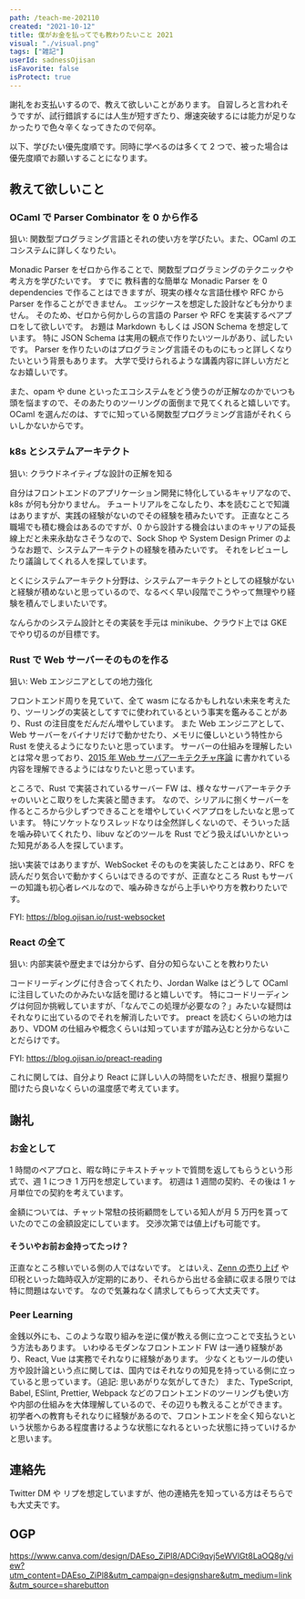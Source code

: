 ```yaml
---
path: /teach-me-202110
created: "2021-10-12"
title: 僕がお金を払ってでも教わりたいこと 2021
visual: "./visual.png"
tags: ["雑記"]
userId: sadnessOjisan
isFavorite: false
isProtect: true
---
```


謝礼をお支払いするので、教えて欲しいことがあります。
自習しろと言われそうですが、試行錯誤するには人生が短すぎたり、爆速突破するには能力が足りなかったりで色々辛くなってきたので何卒。

以下、学びたい優先度順です。同時に学べるのは多くて 2 つで、被った場合は優先度順でお願いすることになります。

## 教えて欲しいこと

### OCaml で Parser Combinator を 0 から作る

狙い: 関数型プログラミング言語とそれの使い方を学びたい。また、OCaml のエコシステムに詳しくなりたい。

Monadic Parser をゼロから作ることで、関数型プログラミングのテクニックや考え方を学びたいです。
すでに 教科書的な簡単な Monadic Parser を 0 dependencies で作ることはできますが、現実の様々な言語仕様や RFC から Parser を作ることができません。
エッジケースを想定した設計なども分かりません。
そのため、ゼロから何かしらの言語の Parser や RFC を実装するペアプロをして欲しいです。
お題は Markdown もしくは JSON Schema を想定しています。
特に JSON Schema は実用の観点で作りたいツールがあり、試したいです。
Parser を作りたいのはプログラミング言語そのものにもっと詳しくなりたいという背景もあります。
大学で受けられるような講義内容に詳しい方だとなお嬉しいです。

また、opam や dune といったエコシステムをどう使うのが正解なのかでいつも頭を悩ますので、そのあたりのツーリングの面倒まで見てくれると嬉しいです。
OCaml を選んだのは、すでに知っている関数型プログラミング言語がそれくらいしかないからです。

### k8s とシステムアーキテクト

狙い: クラウドネイティブな設計の正解を知る

自分はフロントエンドのアプリケーション開発に特化しているキャリアなので、k8s が何も分かりません。
チュートリアルをこなしたり、本を読むことで知識はありますが、実践の経験がないのでその経験を積みたいです。
正直なところ職場でも積む機会はあるのですが、0 から設計する機会はいまのキャリアの延長線上だと未来永劫なさそうなので、Sock Shop や System Design Primer のようなお題で、システムアーキテクトの経験を積みたいです。
それをレビューしたり議論してくれる人を探しています。

とくにシステムアーキテクト分野は、システムアーキテクトとしての経験がないと経験が積めないと思っているので、なるべく早い段階でこうやって無理やり経験を積んでしまいたいです。

なんらかのシステム設計とその実装を手元は minikube、クラウド上では GKE でやり切るのが目標です。

### Rust で Web サーバーそのものを作る

狙い: Web エンジニアとしての地力強化

フロントエンド周りを見ていて、全て wasm になるかもしれない未来を考えたり、ツーリングの実装としてすでに使われているという事実を鑑みることがあり、Rust の注目度をだんだん増やしています。
また Web エンジニアとして、Web サーバーをバイナリだけで動かせたり、メモリに優しいという特性から Rust を使えるようになりたいと思っています。
サーバーの仕組みを理解したいとは常々思っており、[2015 年 Web サーバアーキテクチャ序論](https://blog.yuuk.io/entry/2015-webserver-architecture) に書かれている内容を理解できるようにはなりたいと思っています。

ところで、Rust で実装されているサーバー FW は、様々なサーバアーキテクチャのいいとこ取りをした実装と聞きます。
なので、シリアルに捌くサーバーを作るところから少しずつできることを増やしていくペアプロをしたいなと思っています。
特にソケットなりスレッドなりは全然詳しくないので、そういった話を噛み砕いてくれたり、libuv などのツールを Rust でどう扱えばいいかといった知見がある人を探しています。

拙い実装ではありますが、WebSocket そのものを実装したことはあり、RFC を読んだり気合いで動かすくらいはできるのですが、正直なところ Rust もサーバーの知識も初心者レベルなので、噛み砕きながら上手いやり方を教わりたいです。

FYI: <https://blog.ojisan.io/rust-websocket>

### React の全て

狙い: 内部実装や歴史までは分からず、自分の知らないことを教わりたい

コードリーディングに付き合ってくれたり、Jordan Walke はどうして OCaml に注目していたのかみたいな話を聞けると嬉しいです。
特にコードリーディングは何回か挑戦していますが、「なんでこの処理が必要なの？」みたいな疑問はそれなりに出ているのでそれを解消したいです。
preact を読むくらいの地力はあり、VDOM の仕組みや概念くらいは知っていますが踏み込むと分からないことだらけです。

FYI: <https://blog.ojisan.io/preact-reading>

これに関しては、自分より React に詳しい人の時間をいただき、根掘り葉掘り聞けたら良いなくらいの温度感で考えています。

## 謝礼

### お金として

1 時間のペアプロと、暇な時にテキストチャットで質問を返してもらうという形式で、週 1 につき 1 万円を想定しています。
初週は 1 週間の契約、その後は 1 ヶ月単位での契約を考えています。

金額については、チャット常駐の技術顧問をしている知人が月 5 万円を貰っていたのでこの金額設定にしています。
交渉次第では値上げも可能です。

#### そういやお前お金持ってたっけ？

正直なところ稼いでいる側の人ではないです。
とはいえ、[Zenn の売り上げ](https://zenn.dev/sadness_ojisan/books/introduction-of-react-introduction) や印税といった臨時収入が定期的にあり、それらから出せる金額に収まる限りでは特に問題はないです。
なので気兼ねなく請求してもらって大丈夫です。

### Peer Learning

金銭以外にも、このような取り組みを逆に僕が教える側に立つことで支払うという方法もあります。
いわゆるモダンなフロントエンド FW は一通り経験があり、React, Vue は実務でそれなりに経験があります。
少なくともツールの使い方や設計論という点に関しては、国内ではそれなりの知見を持っている側に立っていると思っています。（追記: 思いあがりな気がしてきた）
また、TypeScript, Babel, ESlint, Prettier, Webpack などのフロントエンドのツーリングも使い方や内部の仕組みを大体理解しているので、その辺りも教えることができます。
初学者への教育もそれなりに経験があるので、フロントエンドを全く知らないという状態からある程度書けるような状態になれるといった状態に持っていけるかと思います。

## 連絡先

Twitter DM や リプを想定していますが、他の連絡先を知っている方はそちらでも大丈夫です。

## OGP

<https://www.canva.com/design/DAEso_ZiPl8/ADCi9qvj5eWVlGt8LaOQ8g/view?utm_content=DAEso_ZiPl8&utm_campaign=designshare&utm_medium=link&utm_source=sharebutton>
